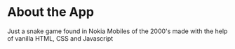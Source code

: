  # About the App
 
 Just a snake game found in Nokia Mobiles of the 2000's made with the help of vanilla HTML, CSS and Javascript

